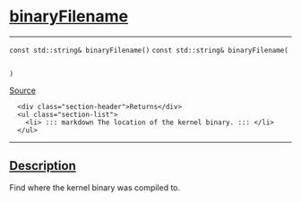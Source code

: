 
<h1 id="binary-filename">
 <a href="#/api/kernel/binaryFilename" class="anchor">
   <span>binaryFilename</span>
  </a>
</h1>

<div class="signature">

<hr>

  <div class="definition-container">
    <div class="definition">
      <code class="desktop-only"><span class="token keyword">const</span> <span class="token keyword">std::string</span>& binaryFilename()</code>
      <code class="mobile-only"><span class="token keyword">const</span> <span class="token keyword">std::string</span>& binaryFilename(
    
)</code>
      <div class="flex-spacing"></div>
      <a href="https://github.com/libocca/occa/blob/58bd0f1e/include/occa/core/kernel.hpp#L206" target="_blank">Source</a>
    </div>
    <div class="description">

      <div class="section-header">Returns</div>
      <ul class="section-list">
        <li> ::: markdown The location of the kernel binary. ::: </li>
      </ul>
</div>
  </div>

  <hr>
</div>


<h2 id="description">
 <a href="#/api/kernel/binaryFilename?id=description" class="anchor">
   <span>Description</span>
  </a>
</h2>

Find where the kernel binary was compiled to.
